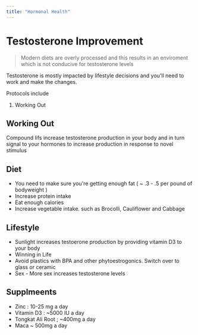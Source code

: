 ```yaml
---
title: "Hormonal Health"
---
```


# Testosterone Improvement

> Modern diets are overly processed and this results in an enviroment which is not conducive for testosterone levels

Testosterone is mostly impacted by lifestyle decisions and you'll need to work and make the changes.

Protocols include

1. Working Out

## Working Out
Compound lifs increase testosterone production in your body and in turn signal to your hormones to increase production in response to novel stimulus 

## Diet
- You need to make sure you're getting enough fat ( ~ .3 - .5 per pound of bodyweight )
- Increase protein intake
- Eat enough calories
- Increase vegetable intake. such as Brocolli, Cauliflower and Cabbage

## Lifestyle

- Sunlight increases testoerone production by providing vitamin D3 to your body
- Winning in Life
- Avoid plastics with BPA and other phytoestrogonics. Switch over to glass or ceramic
- Sex - More sex increases testosterone levels

## Supplmeents

- Zinc : 10-25 mg a day
- Vitamin D3 : ~5000 IU a day
- Tongkat Ali Root ; ~400mg a day
- Maca ~ 500mg a day
